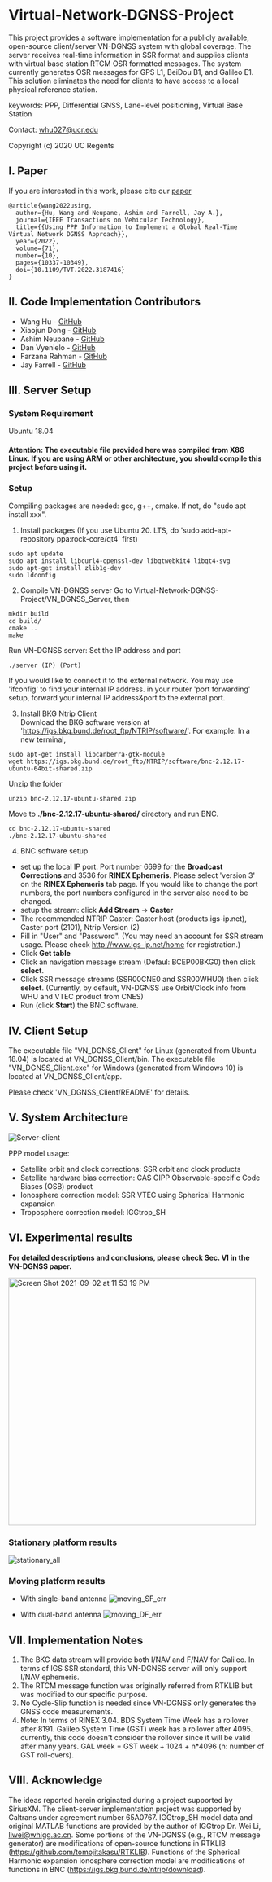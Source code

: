 # Virtual-Network-DGNSS-Project
This project provides a software implementation for a publicly available, open-source client/server VN-DGNSS system with global coverage. The server receives real-time information in SSR format and supplies clients with virtual base station RTCM OSR formatted messages. The system currently generates OSR messages for GPS L1, BeiDou B1, and Galileo E1. This solution eliminates the need for clients to have access to a local physical reference station.

keywords: PPP, Differential GNSS, Lane-level positioning, Virtual Base Station

Contact: whu027@ucr.edu

Copyright (c) 2020 UC Regents

## I. Paper
If you are interested in this work, please cite our [paper](https://ieeexplore.ieee.org/document/9811415)
```
@article{wang2022using,
  author={Hu, Wang and Neupane, Ashim and Farrell, Jay A.},
  journal={IEEE Transactions on Vehicular Technology}, 
  title={{Using PPP Information to Implement a Global Real-Time Virtual Network DGNSS Approach}}, 
  year={2022},
  volume={71},
  number={10},
  pages={10337-10349},
  doi={10.1109/TVT.2022.3187416}
}
```

## II. Code Implementation Contributors
* Wang Hu - [GitHub](https://github.com/Azurehappen)
* Xiaojun Dong - [GitHub](https://github.com/Akatsukis)
* Ashim Neupane - [GitHub](https://github.com/ashimneu)
* Dan Vyenielo - [GitHub](https://github.com/dvnlo)
* Farzana Rahman - [GitHub](https://github.com/FarzanaRahman)
* Jay Farrell - [GitHub](https://github.com/jaffarrell)

## III. Server Setup
### System Requirement
Ubuntu 18.04
#### Attention: The executable file provided here was compiled from X86 Linux. If you are using ARM or other architecture, you should compile this project before using it.
### Setup
Compiling packages are needed: gcc, g++, cmake. If not, do "sudo apt install xxx".

1. Install packages
(If you use Ubuntu 20. LTS, do 'sudo add-apt-repository ppa:rock-core/qt4' first)
```
sudo apt update
sudo apt install libcurl4-openssl-dev libqtwebkit4 libqt4-svg
sudo apt-get install zlib1g-dev
sudo ldconfig
```

2. Compile VN-DGNSS server
Go to Virtual-Network-DGNSS-Project/VN_DGNSS_Server, then
```
mkdir build
cd build/
cmake ..
make
```
Run VN-DGNSS server: Set the IP address and port
```
./server (IP) (Port)
```
If you would like to connect it to the external network. You may use 'ifconfig' to find your internal IP address. in your router 'port forwarding' setup, forward your internal IP address&port to the external port.

3. Install BKG Ntrip Client  
Download the BKG software version at 'https://igs.bkg.bund.de/root_ftp/NTRIP/software/'.
For example:
In a new terminal,
```
sudo apt-get install libcanberra-gtk-module
wget https://igs.bkg.bund.de/root_ftp/NTRIP/software/bnc-2.12.17-ubuntu-64bit-shared.zip
```
Unzip the folder  
```
unzip bnc-2.12.17-ubuntu-shared.zip  
```
Move to **./bnc-2.12.17-ubuntu-shared/** directory and run BNC.  
```
cd bnc-2.12.17-ubuntu-shared  
./bnc-2.12.17-ubuntu-shared  
```

4. BNC software setup
* set up the local IP port. Port number 6699 for the **Broadcast Corrections** and 3536 for **RINEX Ephemeris**. Please select 'version 3' on the **RINEX Ephemeris** tab page. If you would like to change the port numbers, the port numbers configured in the server also need to be changed.
* setup the stream: click **Add Stream** -> **Caster**
* The recommended NTRIP Caster: Caster host (products.igs-ip.net), Caster port (2101), Ntrip Version (2)
* Fill in "User" and "Password". (You may need an account for SSR stream usage. Please check http://www.igs-ip.net/home for registration.)
* Click **Get table**
* Click an navigation message stream (Defaul: BCEP00BKG0) then click **select**.
* Click SSR message streams (SSR00CNE0 and SSR00WHU0) then click **select**. (Currently, by default, VN-DGNSS use Orbit/Clock info from WHU and VTEC product from CNES)
* Run (click **Start**) the BNC software.

## IV. Client Setup
The executable file "VN_DGNSS_Client" for Linux (generated from Ubuntu 18.04) is located at VN_DGNSS_Client/bin.
The executable file "VN_DGNSS_Client.exe" for Windows (generated from Windows 10) is located at VN_DGNSS_Client/app.

Please check 'VN_DGNSS_Client/README' for details.

## V. System Architecture
![Server-client](https://user-images.githubusercontent.com/45580484/131876233-beb25066-cfce-431e-8ec3-81182328b99f.png)

PPP model usage:
* Satellite orbit and clock corrections: SSR orbit and clock products
* Satellite hardware bias correction: CAS GIPP Observable-specific Code Biases (OSB) product
* Ionosphere correction model: SSR VTEC using Spherical Harmonic expansion
* Troposphere correction model: IGGtrop_SH


## VI. Experimental results
**For detailed descriptions and conclusions, please check Sec. VI in the VN-DGNSS paper.**

<img width="487" alt="Screen Shot 2021-09-02 at 11 53 19 PM" src="https://user-images.githubusercontent.com/45580484/131876595-1893578b-9f5d-4c52-b21b-2a236332e23b.png">

### Stationary platform results

![stationary_all](https://user-images.githubusercontent.com/45580484/131878787-eb9e0861-bc43-4383-877f-7f986f3ca5d4.jpg)

### Moving platform results
* With single-band antenna
![moving_SF_err](https://user-images.githubusercontent.com/45580484/133939394-121a02df-67ca-4b08-b509-51eae1b1424b.jpg)

* With dual-band antenna
![moving_DF_err](https://user-images.githubusercontent.com/45580484/133939402-ce4681fc-1a77-4f08-9cb8-79598004f1c7.jpg)

## VII. Implementation Notes
1. The BKG data stream will provide both I/NAV and F/NAV for Galileo. In terms of IGS SSR standard, this VN-DGNSS server will only support I/NAV ephemeris. 
2. The RTCM message function was originally referred from RTKLIB but was modified to our specific purpose. 
3. No Cycle-Slip function is needed since VN-DGNSS only generates the GNSS code measurements. 
4. Note: In terms of RINEX 3.04. BDS System Time Week has a rollover after 8191. Galileo System Time (GST) week has a rollover after 4095. currently, this code doesn't consider the rollover since it will be valid after many years. GAL week = GST week + 1024 + n*4096 (n: number of GST roll-overs).

## VIII. Acknowledge
The ideas reported herein originated during a project supported by SiriusXM. The client-server implementation project was supported by Caltrans under agreement number 65A0767.
IGGtrop_SH model data and original MATLAB functions are provided by the author of IGGtrop Dr. Wei Li, liwei@whigg.ac.cn.
Some portions of the VN-DGNSS (e.g., RTCM message generator) are modifications of open-source functions in RTKLIB (https://github.com/tomojitakasu/RTKLIB).
Functions of the Spherical Harmonic expansion ionosphere correction model are modifications of functions in BNC (https://igs.bkg.bund.de/ntrip/download).
